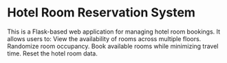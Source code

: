 # Hotel Room Reservation System
This is a Flask-based web application for managing hotel room bookings. It allows users to:
  View the availability of rooms across multiple floors.
  Randomize room occupancy.
  Book available rooms while minimizing travel time.
  Reset the hotel room data.

